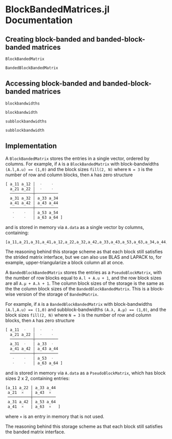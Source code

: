 # BlockBandedMatrices.jl Documentation


## Creating block-banded and banded-block-banded matrices

```@docs
BlockBandedMatrix
```

```@docs
BandedBlockBandedMatrix
```


## Accessing block-banded and banded-block-banded matrices

```@docs
blockbandwidths
```

```@docs
blockbandwidth
```

```@docs
subblockbandwidths
```

```@docs
subblockbandwidth
```

## Implementation

A `BlockBandedMatrix` stores the entries in a single vector, ordered by columns.
For example, if `A` is a `BlockBandedMatrix` with block-bandwidths `(A.l,A.u) == (1,0)`
and the block sizes `fill(2, N)` where `N = 3` is the number
of row and column blocks, then `A` has zero structure
```julia
[ a_11 a_12 │  ⋅    ⋅
  a_21 a_22 │  ⋅    ⋅
  ──────────┼──────────
  a_31 a_32 │ a_33 a_34
  a_41 a_42 │ a_43 a_44  
  ──────────┼──────────
   ⋅    ⋅   │ a_53 a_54
   ⋅    ⋅   │ a_63 a_64 ]
```
and is stored in memory via `A.data` as a single vector by columns, containing:
```
[a_11,a_21,a_31,a_41,a_12,a_22,a_32,a_42,a_33,a_43,a_53,a_63,a_34,a_44,a_54,a_64]
```
The reasoning behind this storage scheme as that each block still satisfies
the strided matrix interface, but we can also use BLAS and LAPACK to, for example,
upper-triangularize a block column all at once.


A `BandedBlockBandedMatrix` stores the entries as a `PseudoBlockMatrix`,
with the number of row blocks equal to `A.l + A.u + 1`, and the row
block sizes are all `A.μ + A.λ + 1`. The column block sizes of the storage is
the same as the the column block sizes of the `BandedBlockBandedMatrix`. This
is a block-wise version of the storage of `BandedMatrix`.

For example, if `A` is a `BandedBlockBandedMatrix` with block-bandwidths `(A.l,A.u) == (1,0)`
and subblock-bandwidths `(A.λ, A.μ) == (1,0)`, and the block sizes `fill(2, N)` where `N = 3` is the number
of row and column blocks, then `A` has zero structure
```julia
[ a_11  ⋅   │  ⋅    ⋅
  a_21 a_22 │  ⋅    ⋅
  ──────────┼──────────
  a_31  ⋅   │ a_33  ⋅
  a_41 a_42 │ a_43 a_44  
  ──────────┼──────────
   ⋅    ⋅   │ a_53  ⋅
   ⋅    ⋅   │ a_63 a_64 ]
```
and is stored in memory via `A.data` as a `PseudoBlockMatrix`, which has block sizes
2 x 2, containing entries:
```julia
[a_11 a_22 │ a_33 a_44
 a_21  ×   │ a_43  ×  
 ──────────┼──────────
 a_31 a_42 │ a_53 a_64
 a_41  ×   │ a_63  ×   ]
```
where `×` is an entry in memory that is not used.

The reasoning behind this storage scheme as that each block still satisfies
the banded matrix interface.
